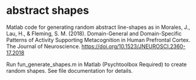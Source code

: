 # abstract shapes

Matlab code for generating random abstract line-shapes as in Morales, J., Lau, H., & Fleming, S. M. (2018). Domain-General and 
Domain-Specific Patterns of Activity Supporting Metacognition in Human Prefrontal Cortex. The Journal of Neuroscience. https://doi.org/10.1523/JNEUROSCI.2360-17.2018

Run fun_generate_shapes.m in Matlab (Psychtoolbox Required) to create random shapes. See file documentation for details.
